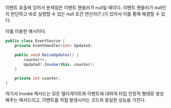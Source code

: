 이벤트 호출에 있어서 문제점은 이벤트 핸들러가 null일 때이다. 이벤트 핸들러가 null인지 판단하고 바로 실행할 수 있는 null 조건 연산자(?.)가 있어서 이를 통해 해결할 수 있다.

이를 이용한 예시이다.
~~~c#
public class EventSource {
    private EventHandler<int> Updated;

    public void RaiseUpdates() {
        counter++;
        Updated?.Invoke(this, counter);
    }

    private int counter;
}
~~~

여기서 Invoke 메서드는 모든 델리게이트와 이벤트에 대하여 타입 안정적 형태로 생성해주는 메서드이고, 이벤트를 직접 발생시키는 코드와 동일한 성능을 가진다.